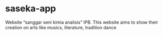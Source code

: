 # saseka-app
Website “sanggar seni kimia analisis” IPB. This website aims to show their creation on arts like musics, literature, tradition dance
